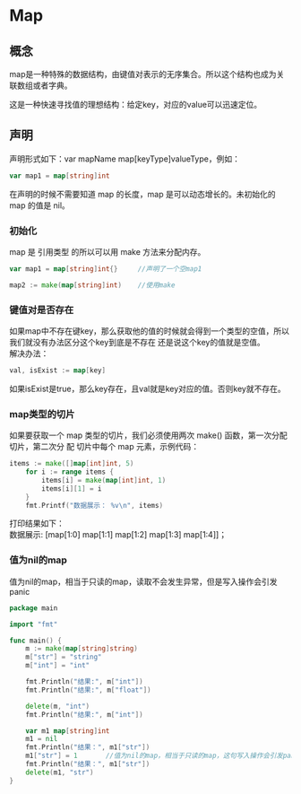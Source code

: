 # Map

## 概念 
map是一种特殊的数据结构，由键值对表示的无序集合。所以这个结构也成为关联数组或者字典。  

这是一种快速寻找值的理想结构：给定key，对应的value可以迅速定位。

## 声明

声明形式如下：var mapName map[keyType]valueType，例如：
```go
var map1 = map[string]int
```

在声明的时候不需要知道 map 的长度，map 是可以动态增长的。未初始化的 map 的值是 nil。

### 初始化
map 是 引用类型 的所以可以用 make 方法来分配内存。

```go
var map1 = map[string]int{}     //声明了一个空map1

map2 := make(map[string]int)    //使用make
```

### 键值对是否存在
如果map中不存在键key，那么获取他的值的时候就会得到一个类型的空值，所以我们就没有办法区分这个key到底是不存在
还是说这个key的值就是空值。  
解决办法：
```go
val, isExist := map[key]
```  
如果isExist是true，那么key存在，且val就是key对应的值。否则key就不存在。


### map类型的切片
如果要获取一个 map 类型的切片，我们必须使用两次 make() 函数，第一次分配切片，第二次分
配 切片中每个 map 元素，示例代码：
```go
items := make([]map[int]int, 5)
	for i := range items {
		items[i] = make(map[int]int, 1)
		items[i][1] = i
	}
	fmt.Printf("数据展示： %v\n", items)
```  

打印结果如下：  
数据展示: [map[1:0] map[1:1] map[1:2] map[1:3] map[1:4]]；


### 值为nil的map
值为nil的map，相当于只读的map，读取不会发生异常，但是写入操作会引发panic
```go
package main

import "fmt"

func main() {
	m := make(map[string]string)
	m["str"] = "string"
	m["int"] = "int"

	fmt.Println("结果:", m["int"])
	fmt.Println("结果:", m["float"])

	delete(m, "int")
	fmt.Println("结果:", m["int"])

	var m1 map[string]int
	m1 = nil
	fmt.Println("结果：", m1["str"])
	m1["str"] = 1		//值为nil的map，相当于只读的map，这句写入操作会引发panic
	fmt.Println("结果：", m1["str"])
	delete(m1, "str")
}

```